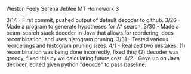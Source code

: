 Weston Feely
Serena Jeblee
MT Homework 3

3/14 - First commit, pushed output of default decoder to github.
3/26 - Made a program to generate hypotheses for A* search.
3/30 - Made a beam-search stack decoder in Java that allows for reordering, does recombination, and uses histogram pruning.
3/31 - Tested various reorderings and histogram pruning sizes.
4/1 - Realized two mistakes: (1) recombination was being done incorrectly, fixed this; (2) decoder was greedy, fixed this by we calculating future cost.
4/2 - Gave up on Java decoder, edited given python "decode" to pass baseline.

